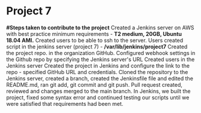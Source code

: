 # Project 7
**#Steps taken to contribute to the project**
Created a Jenkins server on AWS with best practice minimum requirements - **T2 medium, 20GB, Ubuntu 18.04 AMI.**
Created users to be able to ssh to the server. 
Users created script in the jenkins server (project 7) - **/var/lib/jenkins/project7**
Created the project repo. in the organization GitHub.
Configured webhook settings in the Github repo by specifying the Jenkins server's URL
Created users in the Jenkins server
Created the project in Jenkins and configure the link to the repo - specified GitHub URL and credentials.
Cloned the repository to the Jenkins server, created a branch, created the Jenkinsfile file and edited the README.md, ran git add, git commit and git push.
Pull request created, reviewed and changes merged to the main branch.
In Jenkins, we built the project, fixed some syntax error and continued testing our scripts until we were satisfied that requirements had been met. 

